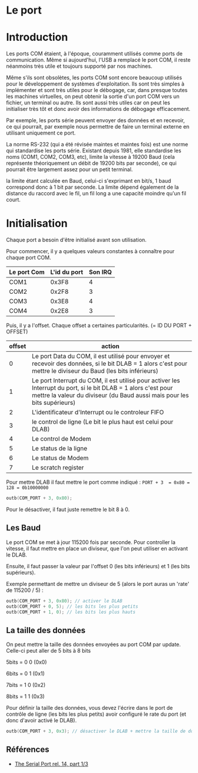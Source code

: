 # Le port

# Introduction

Les ports COM étaient, à l'époque, couramment utilisés comme ports de communication.
Même si aujourd'hui, l'USB a remplacé le port COM, il reste néanmoins très utile et toujours supporté par nos machines.

Même s'ils sont obsolètes, les ports COM sont encore beaucoup utilisés pour le développement de systèmes d'exploitation.
Ils sont très simples à implémenter et sont très utiles pour le débogage, car, dans presque toutes les machines virtuelles, on peut obtenir la sortie d'un port COM vers un fichier, un terminal ou autre.
Ils sont aussi très utiles car on peut les initialiser très tôt et donc avoir des informations de débogage efficacement.

Par exemple, les ports série peuvent envoyer des données et en recevoir, ce qui pourrait, par exemple nous permettre de faire un terminal externe en utilisant uniquement ce port. 

La norme RS-232 (qui a été révisée maintes et maintes fois) est une norme qui standardise les ports série.
Existant depuis 1981, elle standardise les noms (COM1, COM2, COM3, etc), limite la vitesse à 19200 Baud (cela représente théoriquement un débit de 19200 bits par seconde), ce qui pourrait être largement assez pour un petit terminal.

la limite étant calculée en Baud, celui-ci s'exprimant en bit/s, 1 baud correspond donc à 1 bit par seconde.
La limite dépend également de la distance du raccord avec le fil, un fil long a une capacité moindre qu'un fil court.

# Initialisation

Chaque port a besoin d'être initialisé avant son utilisation.

Pour commencer, il y a quelques valeurs constantes à connaître pour chaque port COM.

| Le port Com | L'id du port | Son IRQ |
| ----------- | ------------ | ------- |
| COM1        | 0x3F8        | 4       |
| COM2        | 0x2F8        | 3       |
| COM3        | 0x3E8        | 4       |
| COM4        | 0x2E8        | 3       |

Puis, il y a l'offset.
Chaque offset a certaines particularités.
(= ID DU PORT + OFFSET)

| offset | action                                                                                                                                                                                      |
| ------ | ------------------------------------------------------------------------------------------------------------------------------------------------------------------------------------------- |
| 0      | Le port Data du COM, il est utilisé pour envoyer et recevoir des données, si le bit DLAB = 1 alors c'est pour mettre le diviseur du Baud (les bits inférieurs)                              |
| 1      | Le port Interrupt du COM, il est utilisé pour activer les Interrupt du port, si le bit DLAB = 1 alors c'est pour mettre la valeur du diviseur (du Baud aussi mais pour les bits supérieurs) |
| 2      | L'identificateur d'Interrupt ou le controleur FIFO                                                                                                                                          |
| 3      | le control de ligne (Le bit le plus haut est celui pour DLAB)                                                                                                                               |
| 4      | Le control de Modem                                                                                                                                                                         |
| 5      | Le status de la ligne                                                                                                                                                                       |
| 6      | Le status de Modem                                                                                                                                                                          |
| 7      | Le scratch register                                                                                                                                                                         |

Pour mettre DLAB il faut mettre le port comme indiqué :
`PORT + 3  = 0x80 = 128 = 0b10000000`

```c
outb(COM_PORT + 3, 0x80);
```

Pour le désactiver, il faut juste remettre le bit 8 à 0.

## Les Baud

Le port COM se met à jour 115200 fois par seconde.
Pour controller la vitesse, il faut mettre en place un diviseur, que l'on peut utiliser en activant le DLAB.

Ensuite, il faut passer la valeur par l'offset 0 (les bits inférieurs) et 1 (les bits supérieurs).

Exemple permettant de mettre un diviseur de 5 (alors le port auras un 'rate' de 115200 / 5) :

```c
outb(COM_PORT + 3, 0x80); // activer le DLAB
outb(COM_PORT + 0, 5); // les bits les plus petits
outb(COM_PORT + 1, 0); // les bits les plus hauts
```

## La taille des données

On peut mettre la taille des données envoyées au port COM par update.
Celle-ci peut aller de 5 bits à 8 bits

5bits = 0 0 (0x0)

6bits = 0 1 (0x1)

7bits = 1 0 (0x2)

8bits = 1 1 (0x3)

Pour définir la taille des données, vous devez l'écrire dans le port de contrôle de ligne (les bits les plus petits) avoir configuré le rate du port (et donc d'avoir activé le DLAB).

```c
outb(COM_PORT + 3, 0x3); // désactiver le DLAB + mettre la taille de donnée à 8 donc un char/unsigned char en c++
```

## Références

- [The Serial Port rel. 14, part 1/3](https://www.sci.muni.cz/docs/pc/serport.txt)
